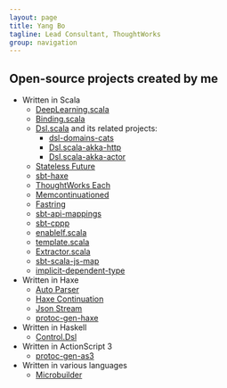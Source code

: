 ```yaml
---
layout: page
title: Yang Bo
tagline: Lead Consultant, ThoughtWorks
group: navigation
---
```


## Open-source projects created by me
 * Written in Scala
   * [DeepLearning.scala](https://github.com/ThoughtWorksInc/DeepLearning.scala)
   * [Binding.scala](https://github.com/ThoughtWorksInc/Binding.scala)
   * [Dsl.scala](https://github.com/ThoughtWorksInc/Dsl.scala) and its related projects:
     * [dsl-domains-cats](https://github.com/ThoughtWorksInc/dsl-domains-cats)
     * [Dsl.scala-akka-http](https://github.com/ThoughtWorksInc/Dsl.scala-akka-http)
     * [Dsl.scala-akka-actor](https://github.com/Atry/Dsl.scala-akka-actor)
   * [Stateless Future](https://github.com/qifun/stateless-future)
   * [sbt-haxe](https://github.com/qifun/sbt-haxe)
   * [ThoughtWorks Each](https://github.com/ThoughtWorksInc/each)
   * [Memcontinuationed](https://github.com/Atry/memcontinuationed)
   * [Fastring](https://github.com/Atry/fastring)
   * [sbt-api-mappings](https://github.com/ThoughtWorksInc/sbt-api-mappings)
   * [sbt-cppp](https://github.com/Atry/sbt-cppp)
   * [enableIf.scala](https://github.com/ThoughtWorksInc/enableIf.scala)
   * [template.scala](https://github.com/ThoughtWorksInc/template.scala)
   * [Extractor.scala](https://github.com/ThoughtWorksInc/Extractor.scala)
   * [sbt-scala-js-map](https://github.com/ThoughtWorksInc/sbt-scala-js-map)
   * [implicit-dependent-type](https://github.com/ThoughtWorksInc/implicit-dependent-type)
 * Written in Haxe
   * [Auto Parser](https://github.com/Atry/auto-parser)
   * [Haxe Continuation](https://github.com/Atry/haxe-continuation)
   * [Json Stream](https://github.com/Atry/json-stream)
   * [protoc-gen-haxe](https://github.com/Atry/protoc-gen-haxe)
 * Written in Haskell
   * [Control.Dsl](https://github.com/Atry/Control.Dsl)
 * Written in ActionScript 3
   * [protoc-gen-as3](https://github.com/Atry/protoc-gen-as3)
 * Written in various languages
   * [Microbuilder](https://github.com/ThoughtWorksInc/microbuilder)
